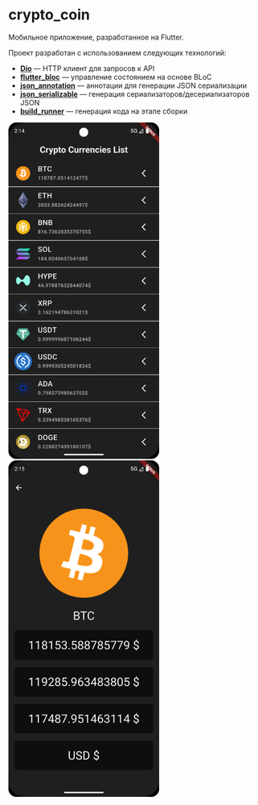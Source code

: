 # crypto_coin

Мобильное приложение, разработанное на Flutter.

Проект разработан с использованием следующих технологий:
- **[Dio](https://pub.dev/packages/dio)** — HTTP клиент для запросов к API
- **[flutter_bloc](https://pub.dev/packages/flutter_bloc)** — управление состоянием на основе BLoC
- **[json_annotation](https://pub.dev/packages/json_annotation)** — аннотации для генерации JSON сериализации
- **[json_serializable](https://pub.dev/packages/json_serializable)** — генерация сериализаторов/десериализаторов JSON
- **[build_runner](https://pub.dev/packages/build_runner)** — генерация кода на этапе сборки


<img src="assets/screenshots/Screenshot1.png" width="300" />
<img src="assets/screenshots/Screenshot2.png" width="300" />